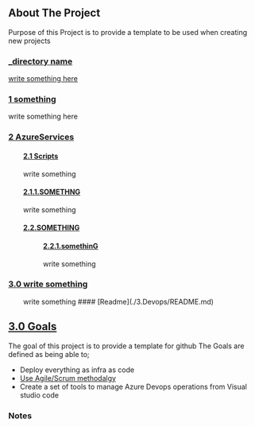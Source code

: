 <!-- ABOUT THE PROJECT -->
## About The Project
Purpose of this Project is to provide a template to be used when creating new projects

### [<ins>_directory name</ins>](./_Functions)

[write something here](./somepath/README.md)


### [1 <ins>something</ins>](./1.Pipelines)
write something here

### [2 <ins>AzureServices</ins>](./2.AzureServices) 
<div style="padding-left: 30px;">

 ####  [2.1 Scripts](./2.AzureServices) 
write something
 #### [2.1.1.SOMETHNG](./2.AzureServices/scripts/README.md) 
write something
####  [2.2.SOMETHING](./2.AzureServices/templates) 

 <div style="padding-left: 40px;">

#### [2.2.1.somethinG](./2.AzureServices/templates/bicep/README.md)  
write something
  </div>
</div>


### [3.0 <ins>write something</ins>](./3.Devops)
<div style="padding-left: 30px;">
write something
 #### [Readme](./3.Devops/README.md)
  </div>

## [3.0 <ins>Goals</ins>](https://docs.microsoft.com/en-us/devops/what-is-devops)
The goal of this project is to provide a template for github
The Goals are defined as being able to; 
 * Deploy everything as infra as code
 * [Use Agile/Scrum methodalgy](https://docs.microsoft.com/en-us/azure/devops/boards/sprints/best-practices-scrum?view=azure-devops) 
 * Create a set of tools to manage Azure Devops operations from Visual studio code


### Notes
